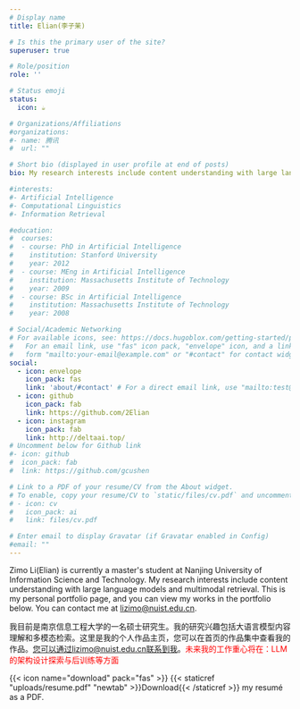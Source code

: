 ```yaml
---
# Display name
title: Elian(李子茉)

# Is this the primary user of the site?
superuser: true

# Role/position
role: ''

# Status emoji
status:
  icon: ☕️

# Organizations/Affiliations
#organizations:
#- name: 腾讯
#  url: ""

# Short bio (displayed in user profile at end of posts)
bio: My research interests include content understanding with large language models and multimodal retrieval. This is my personal portfolio page, and you can view my works in the portfolio below. You can contact me at lizimo@nuist.edu.cn.

#interests:
#- Artificial Intelligence
#- Computational Linguistics
#- Information Retrieval

#education:
#  courses:
#  - course: PhD in Artificial Intelligence
#    institution: Stanford University
#    year: 2012
#  - course: MEng in Artificial Intelligence
#    institution: Massachusetts Institute of Technology
#    year: 2009
#  - course: BSc in Artificial Intelligence
#    institution: Massachusetts Institute of Technology
#    year: 2008

# Social/Academic Networking
# For available icons, see: https://docs.hugoblox.com/getting-started/page-builder/#icons
#   For an email link, use "fas" icon pack, "envelope" icon, and a link in the
#   form "mailto:your-email@example.com" or "#contact" for contact widget.
social:
  - icon: envelope
    icon_pack: fas
    link: 'about/#contact' # For a direct email link, use "mailto:test@example.org".
  - icon: github
    icon_pack: fab
    link: https://github.com/2Elian
  - icon: instagram
    icon_pack: fab
    link: http://deltaai.top/
# Uncomment below for Github link
#- icon: github
#  icon_pack: fab
#  link: https://github.com/gcushen

# Link to a PDF of your resume/CV from the About widget.
# To enable, copy your resume/CV to `static/files/cv.pdf` and uncomment the lines below.
# - icon: cv
#   icon_pack: ai
#   link: files/cv.pdf

# Enter email to display Gravatar (if Gravatar enabled in Config)
#email: ""
---
```


Zimo Li(Elian) is currently a master's student at Nanjing University of Information Science and Technology. My research interests include content understanding with large language models and multimodal retrieval. This is my personal portfolio page, and you can view my works in the portfolio below. You can contact me at lizimo@nuist.edu.cn.

我目前是南京信息工程大学的一名硕士研究生。我的研究兴趣包括大语言模型内容理解和多模态检索。这里是我的个人作品主页，您可以在首页的作品集中查看我的作品。您可以通过lizimo@nuist.edu.cn联系到我。<font color=red>未来我的工作重心将在：LLM的架构设计探索与后训练等方面</font>

{{< icon name="download" pack="fas" >}} {{< staticref "uploads/resume.pdf" "newtab" >}}Download{{< /staticref >}} my resumé as a PDF.
